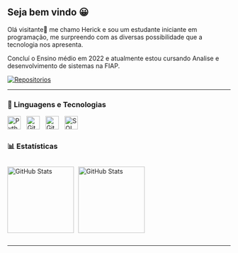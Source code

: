 ## Seja bem vindo 😀

Olá visitante👋 me chamo Herick e sou um estudante iniciante em programação, me surpreendo com as diversas possibilidade que a tecnologia nos apresenta.

Concluí o Ensino médio em 2022 e atualmente estou cursando Analise e desenvolvimento de sistemas na FIAP.


<p align="left">
    <a href="https://github.com/HerickReis?tab=repositories">
        <img 
            alt="Repositorios" 
            title="Me siga no GitHub" 
            src="https://custom-icon-badges.demolab.com/github/followers/HerickReis?color=236ad3&labelColor=1155ba&style=for-the-badge&logo=github&label=Seguidores&logoColor=white"
        />
    </a>
</p>

---

### 🤖 Linguagens e Tecnologias


<img
    align="left"
    alt="Python"
    title="Python"
    width="30px"
    style="padding-right: 10px;"
    src="https://cdn.jsdelivr.net/gh/devicons/devicon@latest/icons/python/python-original-wordmark.svg" 
/>


<img 
    align="left"
    alt="Git"
    title="Git"
    width="30px"
    style="padding-right: 10px;"
    src="https://cdn.jsdelivr.net/gh/devicons/devicon@latest/icons/git/git-plain.svg" 
/>


<img 
    align="left"
    alt="GitHub"
    title="GitHub"
    width="30px"
    style="padding-right: 10px;"
    src="https://cdn.jsdelivr.net/gh/devicons/devicon@latest/icons/github/github-original.svg" 
/>

<img 
    align="left"
    alt="SQLAlchemy"
    title="SQLAlchemy"
    width="30px"
    style="padding-right: 10px;"
    src="https://cdn.jsdelivr.net/gh/devicons/devicon@latest/icons/sqlalchemy/sqlalchemy-original.svg" 
/>

<br/>
<br/>

### 📊 Estatísticas

<div style="display: flex; align-items: center; gap: 10px;">
  <img 
    alt="GitHub Stats" 
    height="150" 
    src="https://github-readme-stats.vercel.app/api?username=HerickReis&show_icons=true&theme=tokyonight&include_all_commits=true&locale=pt-br" 
  />

  <img 
    alt="GitHub Stats" 
    height="150" 
    src="https://github-readme-stats.vercel.app/api/top-langs/?username=HerickReis&theme=tokyonight&layout=compact&custom_title=Tecnologias&langs_count=9" 
  />
</div>

---